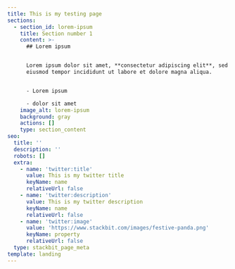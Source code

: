 ```yaml
---
title: This is my testing page
sections:
  - section_id: lorem-ipsum
    title: Section number 1
    content: >-
      ## Lorem ipsum


      Lorem ipsum dolor sit amet, **consectetur adipiscing elit**, sed do
      eiusmod tempor incididunt ut labore et dolore magna aliqua.


      - Lorem ipsum

      - dolor sit amet
    image_alt: lorem-ipsum
    background: gray
    actions: []
    type: section_content
seo:
  title: ''
  description: ''
  robots: []
  extra:
    - name: 'twitter:title'
      value: This is my twitter title
      keyName: name
      relativeUrl: false
    - name: 'twitter:description'
      value: This is my twitter description
      keyName: name
      relativeUrl: false
    - name: 'twitter:image'
      value: 'https://www.stackbit.com/images/festive-panda.png'
      keyName: property
      relativeUrl: false
  type: stackbit_page_meta
template: landing
---
```

